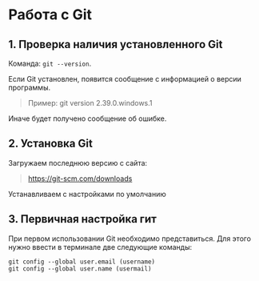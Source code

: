 # Работа с Git
## 1. Проверка наличия установленного Git
Команда: `git --version`.

Если Git установлен, появится сообщение с информацией о версии программы. 
>Пример: git version 2.39.0.windows.1

Иначе будет получено сообщение об ошибке.

## 2. Установка Git
Загружаем последнюю версию с сайта:
>https://git-scm.com/downloads

Устанавливаем с настройками по умолчанию

## 3. Первичная настройка гит
При первом использовании Git необходимо представиться. Для этого нужно ввести в терминале две следующие команды:
```
git config --global user.email (username)
git config --global user.name (usermail)
```
